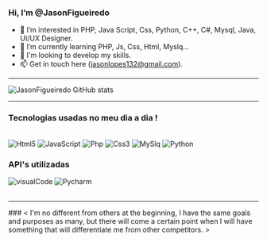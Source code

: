 ### Hi, I’m @JasonFigueiredo
- 👀 I’m interested in PHP, Java Script, Css, Python, C++, C#, Mysql, Java, UI/UX Designer.
- 🌱 I’m currently learning PHP, Js, Css, Html, Myslq...
- 💞️ I'm looking to develop my skills.
- 📫 Get in touch here (jasonlopes132@gmail.com).

<hr>

![JasonFigueiredo GitHub stats](https://github-readme-stats.vercel.app/api?username=JasonFigueiredo&show_icons=true&theme=radical)

<hr>

### Tecnologias usadas no meu dia a dia !

<div style="display: inline_block"><br/>
    <img aling="center" alt="Html5" src="https://img.shields.io/badge/HTML5-E34F26?style=for-the-badge&logo=html5&logoColor=white">
    <img aling="center" alt="JavaScript" src="https://img.shields.io/badge/JavaScript-323330?style=for-the-badge&logo=javascript&logoColor=F7DF1E">
    <img aling="center" alt="Php" src="https://img.shields.io/badge/PHP-777BB4?style=for-the-badge&logo=php&logoColor=white">
    <img aling="center" alt="Css3" src="https://img.shields.io/badge/CSS3-1572B6?style=for-the-badge&logo=css3&logoColor=white">
    <img aling="center" alt="MySlq" src="https://img.shields.io/badge/MySQL-00000F?style=for-the-badge&logo=mysql&logoColor=white">
    <img aling="center" alt="Python" src="https://img.shields.io/badge/Python-3776AB?style=for-the-badge&logo=python&logoColor=white">
</div>

### API's utilizadas
<div>
 <img aling="center" alt="visualCode" src="https://img.shields.io/badge/Visual_Studio_Code-0078D4?style=for-the-badge&logo=visual%20studio%20code&logoColor=white">
 <img aling="center" alt="Pycharm" src="https://img.shields.io/badge/PyCharm-000000.svg?&style=for-the-badge&logo=PyCharm&logoColor=white">
</div>
<br>
<hr>
###  < I'm no different from others at the beginning, I have the same goals and purposes as many, but there will come a certain point when I will have something that will differentiate me from other competitors. >
